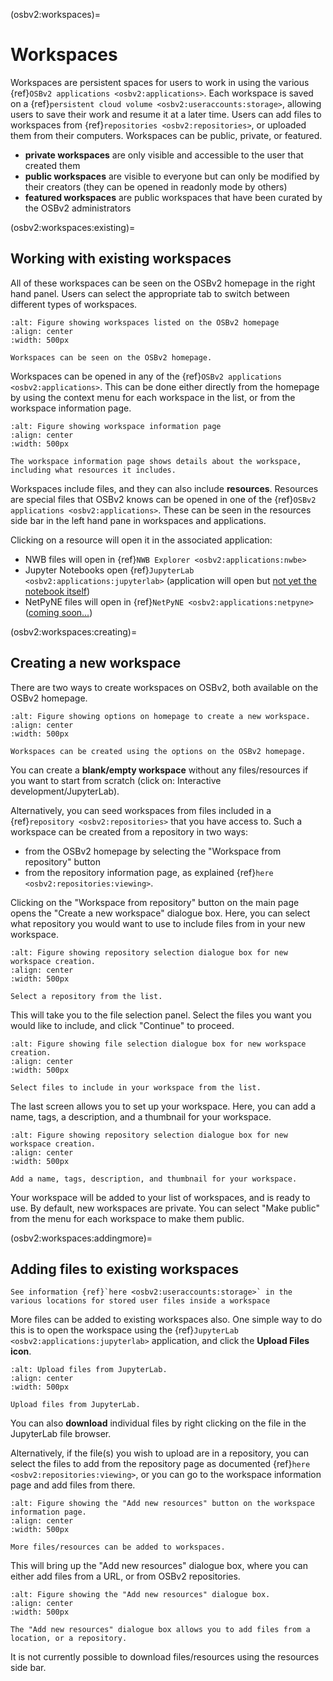(osbv2:workspaces)=
# Workspaces

Workspaces are persistent spaces for users to work in using the various {ref}`OSBv2 applications <osbv2:applications>`.
Each workspace is saved on a {ref}`persistent cloud volume <osbv2:useraccounts:storage>`, allowing users to save their work and resume it at a later time.
Users can add files to workspaces from {ref}`repositories <osbv2:repositories>`, or uploaded them from their computers.
Workspaces can be public, private, or featured.

- **private workspaces** are only visible and accessible to the user that created them
- **public workspaces** are visible to everyone but can only be modified by their creators (they can be opened in readonly mode by others)
- **featured workspaces** are public workspaces that have been curated by the OSBv2 administrators

(osbv2:workspaces:existing)=
## Working with existing workspaces

All of these workspaces can be seen on the OSBv2 homepage in the right hand panel.
Users can select the appropriate tab to switch between different types of workspaces.

```{figure} ../images/osbv2-workspaces-homepage-with-text.png
:alt: Figure showing workspaces listed on the OSBv2 homepage
:align: center
:width: 500px

Workspaces can be seen on the OSBv2 homepage.

```

Workspaces can be opened in any of the {ref}`OSBv2 applications <osbv2:applications>`.
This can be done either directly from the homepage by using the context menu for each workspace in the list, or from the workspace information page.

```{figure} ../images/osbv2-workspaces-page-with-text.png
:alt: Figure showing workspace information page
:align: center
:width: 500px

The workspace information page shows details about the workspace, including what resources it includes.

```
Workspaces include files, and they can also include **resources**.
Resources are special files that OSBv2 knows can be opened in one of the {ref}`OSBv2 applications <osbv2:applications>`.
These can be seen in the resources side bar in the left hand pane in workspaces and applications.

Clicking on a resource will open it in the associated application:

- NWB files will open in {ref}`NWB Explorer <osbv2:applications:nwbe>`
- Jupyter Notebooks open {ref}`JupyterLab <osbv2:applications:jupyterlab>` (application will open but [not yet the notebook itself](https://github.com/OpenSourceBrain/OSBv2/issues/302))
- NetPyNE files will open in {ref}`NetPyNE <osbv2:applications:netpyne>` ([coming soon...](https://github.com/OpenSourceBrain/OSBv2/issues/304))

(osbv2:workspaces:creating)=
## Creating a new workspace

There are two ways to create workspaces on OSBv2, both available on the OSBv2 homepage.

```{figure} ../images/osbv2-workspaces-homepage-create-with-text.png
:alt: Figure showing options on homepage to create a new workspace.
:align: center
:width: 500px

Workspaces can be created using the options on the OSBv2 homepage.

```
You can create a **blank/empty workspace** without any files/resources if you want to start from scratch (click on: Interactive development/JupyterLab).

Alternatively, you can seed workspaces from files included in a {ref}`repository <osbv2:repositories>` that you have access to. Such a workspace can be created from a repository in two ways:

- from the OSBv2 homepage by selecting the "Workspace from repository" button
- from the repository information page, as explained {ref}`here <osbv2:repositories:viewing>`.

Clicking on the "Workspace from repository" button on the main page opens the "Create a new workspace" dialogue box.
Here, you can select what repository you would want to use to include files from in your new workspace.

```{figure} ../images/osbv2-workspaces-from-repo-dialog.png
:alt: Figure showing repository selection dialogue box for new workspace creation.
:align: center
:width: 500px

Select a repository from the list.

```
This will take you to the file selection panel.
Select the files you want you would like to include, and click "Continue" to proceed.

```{figure} ../images/osbv2-workspaces-from-repo-file-select-dialog.png
:alt: Figure showing file selection dialogue box for new workspace creation.
:align: center
:width: 500px

Select files to include in your workspace from the list.
```

The last screen allows you to set up your workspace.
Here, you can add a name, tags, a description, and a thumbnail for your workspace.

```{figure} ../images/osbv2-workspaces-create-dialog.png
:alt: Figure showing repository selection dialogue box for new workspace creation.
:align: center
:width: 500px

Add a name, tags, description, and thumbnail for your workspace.
```


Your workspace will be added to your list of workspaces, and is ready to use.
By default, new workspaces are private.
You can select "Make public" from the menu for each workspace to make them public.


(osbv2:workspaces:addingmore)=
## Adding files to existing workspaces

```{admonition} User storage inside a workspace
See information {ref}`here <osbv2:useraccounts:storage>` in the various locations for stored user files inside a workspace
```

More files can be added to existing workspaces also. One simple way to do this is to open the workspace using the {ref}`JupyterLab <osbv2:applications:jupyterlab>` application, and click the **Upload Files icon**.

```{figure} ../images/osbv2-upload.png
:alt: Upload files from JupyterLab.
:align: center
:width: 500px

Upload files from JupyterLab.
```

You can also **download** individual files by right clicking on the file in the JupyterLab file browser.

Alternatively, if the file(s) you wish to upload are in a repository, you can select the files to add from the repository page as documented {ref}`here <osbv2:repositories:viewing>`, or you can go to the workspace information page and add files from there.

```{figure} ../images/osbv2-workspaces-add-new-resources-with-text.png
:alt: Figure showing the "Add new resources" button on the workspace information page.
:align: center
:width: 500px

More files/resources can be added to workspaces.
```

This will bring up the "Add new resources" dialogue box, where you can either add files from a URL, or from OSBv2 repositories.

```{figure} ../images/osbv2-workspaces-add-new-resources-dialog.png
:alt: Figure showing the "Add new resources" dialogue box.
:align: center
:width: 500px

The "Add new resources" dialogue box allows you to add files from a location, or a repository.
```

It is not currently possible to download files/resources using the resources side bar.
